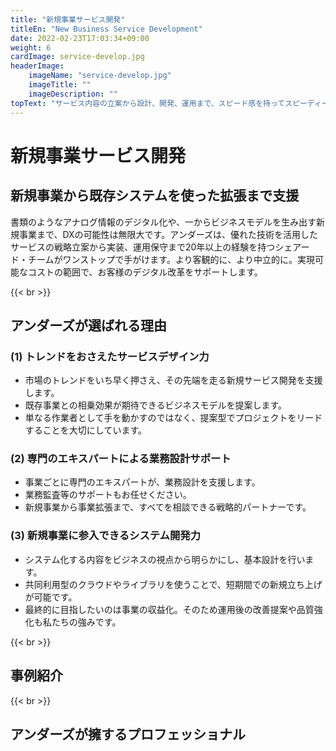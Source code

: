 ```yaml
---
title: "新規事業サービス開発"
titleEn: "New Business Service Development"
date: 2022-02-23T17:03:34+09:00
weight: 6
cardImage: service-develop.jpg
headerImage:
    imageName: "service-develop.jpg"
    imageTitle: ""
    imageDescription: ""
topText: "サービス内容の立案から設計、開発、運用まで、スピード感を持ってスピーディーに新規事業サービスの立ち上げをサポートします。"
---
```


# 新規事業サービス開発　

## 新規事業から既存システムを使った拡張まで支援   
書類のようなアナログ情報のデジタル化や、一からビジネスモデルを生み出す新規事業まで、DXの可能性は無限大です。アンダーズは、優れた技術を活用したサービスの戦略立案から実装、運用保守まで20年以上の経験を持つシェアード・チームがワンストップで手がけます。より客観的に、より中立的に。実現可能なコストの範囲で、お客様のデジタル改革をサポートします。

{{< br >}}

## アンダーズが選ばれる理由

### (1)	トレンドをおさえたサービスデザイン力
* 市場のトレンドをいち早く押さえ、その先端を走る新規サービス開発を支援します。
* 既存事業との相乗効果が期待できるビジネスモデルを提案します。
* 単なる作業者として手を動かすのではなく、提案型でプロジェクトをリードすることを大切にしています。

### (2)	専門のエキスパートによる業務設計サポート
* 事業ごとに専門のエキスパートが、業務設計を支援します。
* 業務監査等のサポートもお任せください。
* 新規事業から事業拡張まで、すべてを相談できる戦略的パートナーです。

### (3)	新規事業に参入できるシステム開発力
* システム化する内容をビジネスの視点から明らかにし、基本設計を行います。
* 共同利用型のクラウドやライブラリを使うことで、短期間での新規立ち上げが可能です。
* 最終的に目指したいのは事業の収益化。そのため運用後の改善提案や品質強化も私たちの強みです。

{{< br >}}

## 事例紹介

{{< br >}}

## アンダーズが擁するプロフェッショナル
